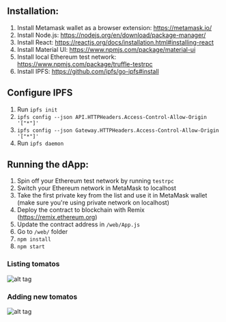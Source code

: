 ## Installation:

1. Install Metamask wallet as a browser extension: https://metamask.io/
2. Install Node.js: https://nodejs.org/en/download/package-manager/
3. Install React: https://reactjs.org/docs/installation.html#installing-react
4. Install Material UI: https://www.npmjs.com/package/material-ui
5. Install local Ethereum test network: https://www.npmjs.com/package/truffle-testrpc
6. Install IPFS: https://github.com/ipfs/go-ipfs#install

## Configure IPFS

1. Run `ipfs init`
1. `ipfs config --json API.HTTPHeaders.Access-Control-Allow-Origin '["*"]'` 
2. `ipfs config --json Gateway.HTTPHeaders.Access-Control-Allow-Origin '["*"]'`
3. Run `ipfs daemon`

## Running the dApp:

1. Spin off your Ethereum test network by running `testrpc`
2. Switch your Ethereum network in MetaMask to localhost
3. Take the first private key from the list and use it in MetaMask wallet (make sure you're using private network on localhost)
4. Deploy the contract to blockchain with Remix (https://remix.ethereum.org)
5. Update the contract address in `/web/App.js`
6. Go to `/web/` folder
7. `npm install`
8. `npm start`

### Listing tomatos

![alt tag](https://github.com/bdjukic/react-ethereum-ipfs/blob/master/screenshots/tomato_list.png)

### Adding new tomatos

![alt tag](https://github.com/bdjukic/react-ethereum-ipfs/blob/master/screenshots/add_new_tomato.png)


